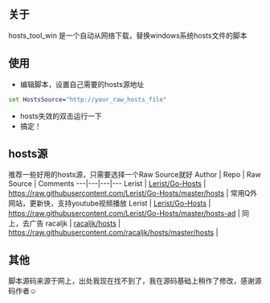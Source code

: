 ## 关于

hosts_tool_win 是一个自动从网络下载，替换windows系统hosts文件的脚本


## 使用

- 编辑脚本，设置自己需要的hosts源地址

```bat
set HostsSource="http://your_raw_hosts_file"
```

- hosts失效的双击运行一下
- 搞定！

## hosts源

推荐一些好用的hosts源，只需要选择一个Raw Source就好
Author | Repo | Raw Source | Comments
---|---|---|---
Lerist | [Lerist/Go-Hosts](https://github.com/Lerist/Go-Hosts) | https://raw.githubusercontent.com/Lerist/Go-Hosts/master/hosts | 常用Q外网站，更新快，支持youtube视频播放
Lerist | [Lerist/Go-Hosts](https://github.com/Lerist/Go-Hosts) | https://raw.githubusercontent.com/Lerist/Go-Hosts/master/hosts-ad | 同上，去广告
racaljk | [racaljk/hosts](https://github.com/racaljk/hosts) | https://raw.githubusercontent.com/racaljk/hosts/master/hosts |  

## 其他

脚本源码来源于网上，出处我现在找不到了，我在源码基础上稍作了修改，感谢源码作者☺
